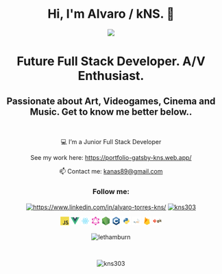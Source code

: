 


<h1 align="center">Hi, I'm Alvaro / kNS. 👋</h1>
<div align="center"><img width="250px" src="https://i.pinimg.com/originals/9f/9b/7f/9f9b7f2309e1860bca793e28d02920a1.gif" /></div>
<h1 align="center">Future Full Stack Developer. A/V Enthusiast.</h1>
<h2 align="center">Passionate about Art, Videogames, Cinema and Music. Get to know me better below..</h2>

<br />
<div align="center">
 
💻 I’m a Junior Full Stack Developer 

See my work here: https://portfolio-gatsby-kns.web.app/

📫 Contact me: kanas89@gmail.com


</div>

<h3 align="center">Follow me:</h3>
<p align="center">
<a href="https://www.linkedin.com/in/alvaro-torres-kns/" target="blank"><img align="center" src="https://raw.githubusercontent.com/rahuldkjain/github-profile-readme-generator/master/src/images/icons/Social/linked-in-alt.svg" alt="https://www.linkedin.com/in/alvaro-torres-kns/" height="30" width="40" /></a>
<a href="https://instagram.com/kns303" target="blank"><img align="center" src="https://raw.githubusercontent.com/rahuldkjain/github-profile-readme-generator/master/src/images/icons/Social/instagram.svg" alt="kns303" height="30" width="40" /></a>
</p>

<div align="center">

<code><img height="20" src="https://raw.githubusercontent.com/github/explore/80688e429a7d4ef2fca1e82350fe8e3517d3494d/topics/javascript/javascript.png"></code>
<code><img height="20" src="https://raw.githubusercontent.com/github/explore/80688e429a7d4ef2fca1e82350fe8e3517d3494d/topics/vue/vue.png"></code>
<code><img height="20" src="https://raw.githubusercontent.com/github/explore/80688e429a7d4ef2fca1e82350fe8e3517d3494d/topics/react/react.png"></code>
<code><img height="20" src="https://raw.githubusercontent.com/github/explore/5c058a388828bb5fde0bcafd4bc867b5bb3f26f3/topics/graphql/graphql.png"></code>
<code><img height="20" src="https://raw.githubusercontent.com/github/explore/80688e429a7d4ef2fca1e82350fe8e3517d3494d/topics/nodejs/nodejs.png"></code>
<code><img height="20" src="https://raw.githubusercontent.com/github/explore/80688e429a7d4ef2fca1e82350fe8e3517d3494d/topics/cpp/cpp.png"></code>
<code><img height="20" src="https://raw.githubusercontent.com/github/explore/80688e429a7d4ef2fca1e82350fe8e3517d3494d/topics/python/python.png"></code>
<code><img height="20" src="https://raw.githubusercontent.com/github/explore/80688e429a7d4ef2fca1e82350fe8e3517d3494d/topics/mysql/mysql.png"></code>
<code><img height="20" src="https://raw.githubusercontent.com/github/explore/80688e429a7d4ef2fca1e82350fe8e3517d3494d/topics/firebase/firebase.png"></code>
<code><img height="20" src="https://raw.githubusercontent.com/github/explore/80688e429a7d4ef2fca1e82350fe8e3517d3494d/topics/git/git.png"></code>

<div>
 
 
<p align="center">

 <img align="center" src="https://github-readme-stats.vercel.app/api/top-langs?username=kns303&show_icons=true&hide_border=true&theme=dark" alt="lethamburn" />
 
</p>








<br />


<p align="center"> <img src="https://komarev.com/ghpvc/?username=kns303&label=Profile%20views&color=0e75b6&style=flat" alt="kns303" /> </p>
